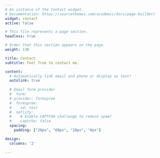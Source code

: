 ```yaml
---
# An instance of the Contact widget.
# Documentation: https://sourcethemes.com/academic/docs/page-builder/
widget: contact
active: false

# This file represents a page section.
headless: true

# Order that this section appears on the page.
weight: 130

title: Contact
subtitle: Feel free to contact me. 

content:
  # Automatically link email and phone or display as text?
  autolink: true
  
  # Email form provider
  #  form:
  # provider: formspree
  #  formspree:
  #    id: test
  #  netlify:
  #    # Enable CAPTCHA challenge to reduce spam?
  #    captcha: false
  spacing:
    padding: ["20px", "60px", "20px", "0px"]

design:
  columns: '2'
  
---
```

